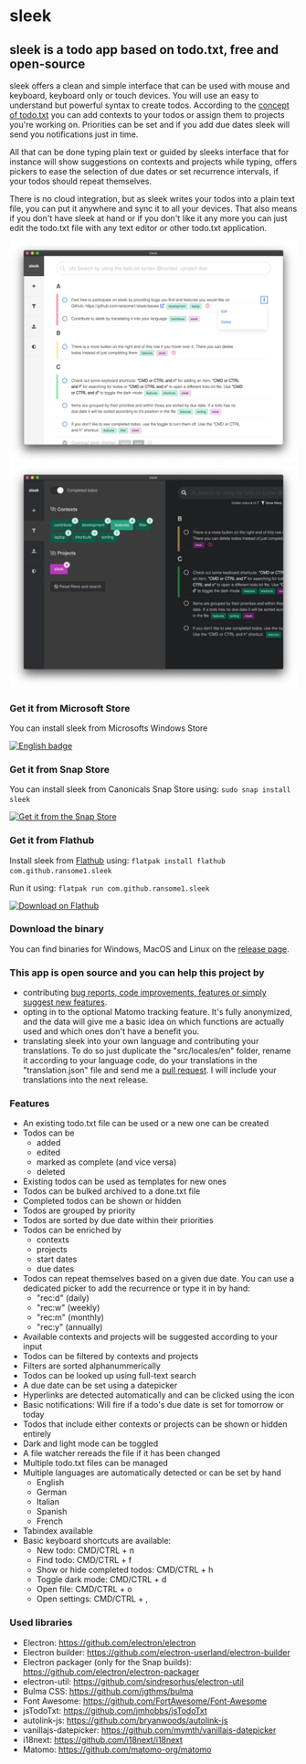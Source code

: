 # sleek
## sleek is a todo app based on todo.txt, free and open-source
sleek offers a clean and simple interface that can be used with mouse and keyboard, keyboard only or touch devices. You will use an easy to understand but powerful syntax to create todos. According to the <a href="https://github.com/todotxt/todo.txt">concept of todo.txt</a> you can add contexts to your todos or assign them to projects you're working on. Priorities can be set and if you add due dates sleek will send you notifications just in time.

All that can be done typing plain text or guided by sleeks interface that for instance will show suggestions on contexts and projects while typing, offers pickers to ease the selection of due dates or set recurrence intervals, if your todos should repeat themselves.

There is no cloud integration, but as sleek writes your todos into a plain text file, you can put it anywhere and sync it to all your devices. That also means if you don't have sleek at hand or if you don't like it any more you can just edit the todo.txt file with any text editor or other todo.txt application.

![Alt text](assets/screenshots/mac/main.png?raw=true "Screenshot of sleek's main view as seen on MacOS")
![Alt text](assets/screenshots/mac/main_filter_dark.png?raw=true "Screenshot of sleek's filter drawer in dark mode as seen on MacOS")

### Get it from Microsoft Store
You can install sleek from Microsofts Windows Store

<a href='//www.microsoft.com/store/apps/9NWM2WXF60KR?cid=storebadge&ocid=badge'><img src='https://developer.microsoft.com/store/badges/images/English_get-it-from-MS.png' alt='English badge' width='180'/></a>

### Get it from Snap Store
You can install sleek from Canonicals Snap Store using: `sudo snap install sleek`

[![Get it from the Snap Store](https://snapcraft.io/static/images/badges/en/snap-store-black.svg)](https://snapcraft.io/sleek)

### Get it from Flathub
Install sleek from <a href="https://flathub.org/apps/details/com.github.ransome1.sleek">Flathub</a> using: `flatpak install flathub com.github.ransome1.sleek`

Run it using: `flatpak run com.github.ransome1.sleek`

<a href='https://flathub.org/apps/details/com.github.ransome1.sleek'><img width='180' alt='Download on Flathub' src='https://flathub.org/assets/badges/flathub-badge-en.png'/></a>

### Download the binary
You can find binaries for Windows, MacOS and Linux on the <a href="https://github.com/ransome1/sleek/releases/latest">release page</a>.

### This app is open source and you can help this project by
* contributing <a href="https://github.com/ransome1/sleek/issues">bug reports, code improvements, features or simply suggest new features</a>.
* opting in to the optional Matomo tracking feature. It's fully anonymized, and the data will give me a basic idea on which functions are actually used and which ones don't have a benefit you.
* translating sleek into your own language and contributing your translations. To do so just duplicate the "src/locales/en" folder, rename it according to your language code, do your translations in the "translation.json" file and send me a <a href="https://help.github.com/articles/using-pull-requests/">pull request</a>. I will include your translations into the next release.

### Features
* An existing todo.txt file can be used or a new one can be created
* Todos can be
  - added
  - edited
  - marked as complete (and vice versa)
  - deleted
* Existing todos can be used as templates for new ones
* Todos can be bulked archived to a done.txt file
* Completed todos can be shown or hidden
* Todos are grouped by priority
* Todos are sorted by due date within their priorities
* Todos can be enriched by
  - contexts
  - projects
  - start dates
  - due dates
* Todos can repeat themselves based on a given due date. You can use a dedicated picker to add the recurrence or type it in by hand:
  - "rec:d" (daily)
  - "rec:w" (weekly)
  - "rec:m" (monthly)
  - "rec:y" (annually)
* Available contexts and projects will be suggested according to your input
* Todos can be filtered by contexts and projects
* Filters are sorted alphanummerically
* Todos can be looked up using full-text search
* A due date can be set using a datepicker
* Hyperlinks are detected automatically and can be clicked using the icon
* Basic notifications: Will fire if a todo's due date is set for tomorrow or today
* Todos that include either contexts or projects can be shown or hidden entirely
* Dark and light mode can be toggled
* A file watcher rereads the file if it has been changed
* Multiple todo.txt files can be managed
* Multiple languages are automatically detected or can be set by hand
  - English
  - German
  - Italian
  - Spanish
  - French
* Tabindex available
* Basic keyboard shortcuts are available:
  - New todo: CMD/CTRL + n
  - Find todo: CMD/CTRL + f
  - Show or hide completed todos: CMD/CTRL + h
  - Toggle dark mode: CMD/CTRL + d
  - Open file: CMD/CTRL + o
  - Open settings: CMD/CTRL + ,

### Used libraries
- Electron: https://github.com/electron/electron
- Electron builder: https://github.com/electron-userland/electron-builder
- Electron packager (only for the Snap builds): https://github.com/electron/electron-packager
- electron-util: https://github.com/sindresorhus/electron-util
- Bulma CSS: https://github.com/jgthms/bulma
- Font Awesome: https://github.com/FortAwesome/Font-Awesome
- jsTodoTxt: https://github.com/jmhobbs/jsTodoTxt
- autolink-js: https://github.com/bryanwoods/autolink-js
- vanillajs-datepicker: https://github.com/mymth/vanillajs-datepicker
- i18next: https://github.com/i18next/i18next
- Matomo: https://github.com/matomo-org/matomo
